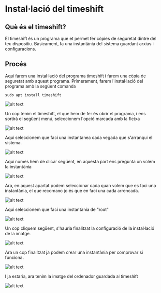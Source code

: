 # Instal·lació del timeshift

## Què és el timeshift?

El timeshift és un programa que et permet fer còpies de seguretat dintre del teu dispositiu. Bàsicament, fa una instantània del sistema guardant arxius i configuracions. 

## Procés

Aquí farem una instal·lació del programa timeshift i farem una còpia de seguretat amb aquest programa. Primerament, farem l'instal·lació del programa amb la següent comanda

```
sudo apt install timeshift
```

![alt text](custom/2024-10-10_13-20.png)

Un cop tenim el timeshift, el que hem de fer és obrir el programa, i ens sortirà el següent menú, seleccionem l'opció marcada amb la fletxa

![alt text](custom/timsehift1.png)


Aquí seleccionem que faci una instantanea cada vegada que s'arranqui el sistema. 

![alt text](custom/timeshift2.png)

Aquí nomes hem de clicar següent, en aquesta part ens pregunta on volem la instantània

![alt text](custom/timeshift3.png)

Ara, en aquest apartat podem seleccionar cada quan volem que es faci una instantània, el que recomano jo és que en faci una cada arrencada.

![alt text](custom/timeshift4.png)

Aqui seleccionem que faci una instantània de "root"

![alt text](custom/timeshift5.png)

Un cop cliquem següent, s'hauria finalitzat la configuració de la instal·lació de la imatge.

![alt text](custom/timeshift6.png)

Ara un cop finalitzat ja podem crear una instantània per comprovar si funciona. 

![alt text](custom/timeshift7.png)

I ja estaria, ara tenim la imatge del ordenador guardada al timeshift

![alt text](custom/timeshift8.png)

